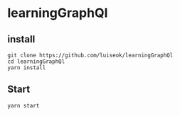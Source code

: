 # learningGraphQl

## install
```$xslt
git clone https://github.com/luiseok/learningGraphQl
cd learningGraphQl
yarn install
```

## Start
```$xslt
yarn start
```
